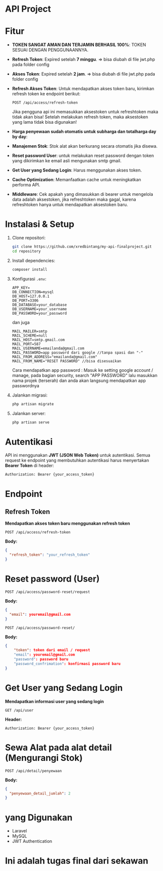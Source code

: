 # API Project

# Fitur
- **TOKEN SANGAT AMAN DAN TERJAMIN BERHASIL 100%**: TOKEN SESUAI DENGAN PENGGUNAANNYA.
- **Refresh Token**: Expired setelah **7 minggu**. => bisa diubah di file jwt.php pada folder config
- **Akses Token**: Expired setelah **2 jam**. => bisa diubah di file jwt.php pada folder config
- **Refresh Akses Token**: Untuk mendapatkan akses token baru, kirimkan refresh token ke endpoint berikut:
  ```http
  POST /api/access/refresh-token
  ```
  Jika pengguna api ini memasukkan aksestoken untuk refreshtoken maka tidak akan bisa!
  Setelah melakukan refresh token, maka aksestoken yang lama tidak bisa digunakan!
  
- **Harga penyewaan sudah otomatis untuk subharga dan totalharga day by day**:
- **Manajemen Stok**: Stok alat akan berkurang secara otomatis jika disewa.
- **Reset password User**: untuk melakukan reset password dengan token yang dikirimkan ke email asli mengunakan smtp gmail.
- **Get User yang Sedang Login**: Harus menggunakan akses token.
- **Cache Optimization**: Memanfaatkan cache untuk meningkatkan performa API.
- **Middleware**: Cek apakah yang dimasukkan di bearer untuk mengelola data adalah aksestoken, jika refreshtoken maka gagal, karena refreshtoken hanya untuk mendapatkan aksestoken baru.


# Instalasi & Setup
1. Clone repositori:
   ```bash
   git clone https://github.com/xredbintang/my-api-finalproject.git
   cd repository
   ```
2. Install dependencies:
   ```bash
   composer install
   ```
3. Konfigurasi `.env`:
   ```env
   APP_KEY=
   DB_CONNECTION=mysql
   DB_HOST=127.0.0.1
   DB_PORT=3306
   DB_DATABASE=your_database
   DB_USERNAME=your_username
   DB_PASSWORD=your_password
   ```
   dan juga

    ```env
    MAIL_MAILER=smtp
    MAIL_SCHEME=null
    MAIL_HOST=smtp.gmail.com
    MAIL_PORT=587
    MAIL_USERNAME=emailanda@gmail.com
    MAIL_PASSWORD=app password dari google //tanpa spasi dan "-"
    MAIL_FROM_ADDRESS="emailanda@gmail.com"
    MAIL_FROM_NAME="RESET PASSWORD" //bisa disesuaikan
    ```
    Cara mendapatkan app password : Masuk ke setting google account / manage, pada bagian security, search "APP PASSWORD" lalu masukkan nama projek (terserah) dan anda akan langsung         mendapatkan app passwordnya 
   
4. Jalankan migrasi:
   ```bash
   php artisan migrate
   ```
5. Jalankan server:
   ```bash
   php artisan serve
   ```

# Autentikasi
API ini menggunakan **JWT (JSON Web Token)** untuk autentikasi. Semua request ke endpoint yang membutuhkan autentikasi harus menyertakan **Bearer Token** di header:
```http
Authorization: Bearer {your_access_token}
```

# Endpoint
##  Refresh Token
**Mendapatkan akses token baru menggunakan refresh token**
```http
POST /api/access/refresh-token
```
**Body:**
```json
{
  "refresh_token": "your_refresh_token"
}
```

#  Reset password (User)
```http
POST /api/access/password-reset/request
```
**Body:**
```json
{
  "email": youremail@gmail.com
}
```
```http
POST /api/access/password-reset/
```
**Body:**
```json
{
    "token": token dari email / request
    "email": youremail@gmail.com
    "password": password baru
    "password_confrimation": konfirmasi password baru
}
```

# Get User yang Sedang Login
**Mendapatkan informasi user yang sedang login**
```http
GET /api/user
```
**Header:**
```http
Authorization: Bearer {your_access_token}
```

#  Sewa Alat pada alat detail (Mengurangi Stok)
```http
POST /api/detail/penyewaan
```
**Body:**
```json
{
  "penyewaan_detail_jumlah": 2
}
```

# yang Digunakan
- Laravel
- MySQL
- JWT Authentication

# Ini adalah tugas final dari sekawan
